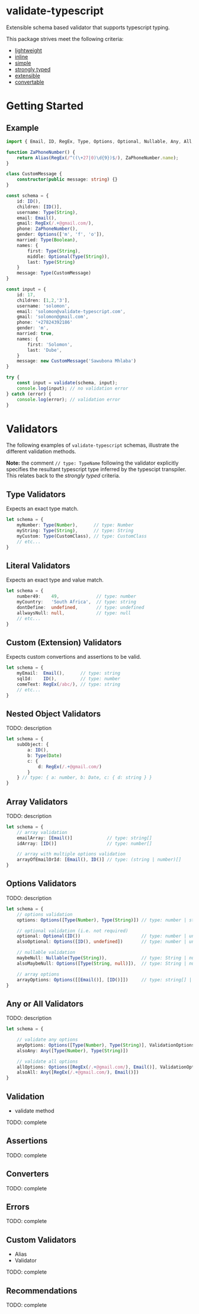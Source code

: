 # validate-typescript
Extensible schema based validator that supports typescript typing.

This package strives meet the following criteria:

- [lightweight](#example)
- [inline](#example)
- [simple](#example)
- [strongly typed](#validators)
- [extensible](#custom-validators)
- [convertable](#converters)

# Getting Started

## Example

```ts
import { Email, ID, RegEx, Type, Options, Optional, Nullable, Any, All, validate } from 'validate-typescript';

function ZaPhoneNumber() {
    return Alias(RegEx(/^((\+27|0)\d{9})$/), ZaPhoneNumber.name);
}

class CustomMessage {
    constructor(public message: string) {}
}

const schema = {
    id: ID(),
    children: [ID()],
    username: Type(String),
    email: Email(),
    gmail: RegEx(/.+@gmail.com/),
    phone: ZaPhoneNumber(),
    gender: Options(['m', 'f', 'o']),
    married: Type(Boolean),
    names: {
        first: Type(String),
        middle: Optional(Type(String)),
        last: Type(String)
    }
    message: Type(CustomMessage)
}

const input = {
    id: 17,
    children: [1,2,'3'],
    username: 'solomon',
    email: 'solomon@validate-typescript.com',
    gmail: 'solomon@gmail.com',
    phone: '+27824392186'
    gender: 'm',
    married: true,
    names: {
        first: 'Solomon',
        last: 'Dube',
    }
    message: new CustomMessage('Sawubona Mhlaba')
}

try {
    const input = validate(schema, input);
    console.log(input); // no validation error
} catch (error) {
    console.log(error); // validation error
}
```

# Validators

The following examples of `validate-typescript` schemas, illustrate the different validation methods.

**Note:** the comment `// type: TypeName` following the validator explicitly specifies the resultant typescript type inferred by the typescipt transpiler. This relates back to the *strongly typed* criteria.

## Type Validators

Expects an exact type match.

```ts
let schema = {
    myNumber: Type(Number),      // type: Number
    myString: Type(String),      // type: String
    myCustom: Type(CustomClass), // type: CustomClass
    // etc...
}
```

## Literal Validators

Expects an exact type and value match.

```ts
let schema = {
    number49:    49,              // type: number
    myCountry:   'South Africa',  // type: string
    dontDefine:  undefined,       // type: undefined
    allwaysNull: null,            // type: null
    // etc...
}
```

## Custom (Extension) Validators

Expects custom convertions and assertions to be valid.

```ts
let schema = {
    myEmail:  Email(),      // type: string
    sqlId:    ID(),         // type: number
    comeText: RegEx(/abc/), // type: string
    // etc...
}
```

## Nested Object Validators

TODO: description

```ts
let schema = {
    subObject: {
        a: ID(),
        b: Type(Date)
        c: {
            d: RegEx(/.+@gmail.com/)
        }
    } // type: { a: number, b: Date, c: { d: string } }
}
```

## Array Validators

TODO: description

```ts
let schema = {
    // array validation
    emailArray: [Email()]             // type: string[]
    idArray: [ID()]                   // type: number[]

    // array with multiple options validation
    arrayOfEmailOrId: [Email(), ID()] // type: (string | number)[]
}
```

## Options Validators

TODO: description

```ts
let schema = {
    // options validation
    options: Options([Type(Number), Type(String)]) // type: number | string

    // optional validation (i.e. not required)
    optional: Optional(ID())                       // type: number | undefined
    alsoOptional: Options([ID(), undefined])       // type: number | undefined

    // nullable validation
    maybeNull: Nullable(Type(String)),             // type: String | null
    alsoMaybeNull: Options([Type(String, null)]),  // type: String | null

    // array options
    arrayOptions: Options([[Email()], [ID()]])     // type: string[] | number[]
}
```

## Any or All Validators

TODO: description

```ts
let schema = {

    // validate any options
    anyOptions: Options([Type(Number), Type(String)], ValidationOptions.any)     // type: number | string
    alsoAny: Any([Type(Number), Type(String)])                                   // type: number | string

    // validate all options
    allOptions: Options([RegEx(/.+@gmail.com/), Email()], ValidationOptions.all) // type: number | string
    alsoAll: Any([RegEx(/.+@gmail.com/), Email()])                               // type: number | string
}
```
## Validation

- validate method

TODO: complete

## Assertions

TODO: complete

## Converters

TODO: complete

## Errors

TODO: complete

## Custom Validators

- Alias
- Validator

TODO: complete

## Recommendations

TODO: complete
